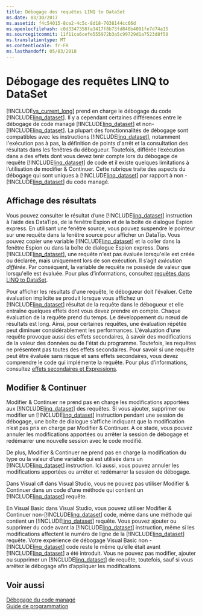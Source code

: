 ```yaml
---
title: Débogage des requêtes LINQ to DataSet
ms.date: 03/30/2017
ms.assetid: f4c54015-8ce2-4c5c-8d18-7038144cc66d
ms.openlocfilehash: c0d3347358fa3417f8b73fd848b4091fe7d74a15
ms.sourcegitcommit: 11f11ca6cefe555972b3a5c99729d1a7523d8f50
ms.translationtype: MT
ms.contentlocale: fr-FR
ms.lasthandoff: 05/03/2018
---
```

# <a name="debugging-linq-to-dataset-queries"></a>Débogage des requêtes LINQ to DataSet
[!INCLUDE[vs_current_long](../../../../includes/vs-current-long-md.md)] prend en charge le débogage du code  [!INCLUDE[linq_dataset](../../../../includes/linq-dataset-md.md)]. Il y a cependant certaines différences entre le débogage de code managé [!INCLUDE[linq_dataset](../../../../includes/linq-dataset-md.md)] et non-[!INCLUDE[linq_dataset](../../../../includes/linq-dataset-md.md)]. La plupart des fonctionnalités de débogage sont compatibles avec les instructions [!INCLUDE[linq_dataset](../../../../includes/linq-dataset-md.md)], notamment l'exécution pas à pas, la définition de points d'arrêt et la consultation des résultats dans les fenêtres du débogueur. Toutefois, différée l’exécution dans a des effets dont vous devez tenir compte lors du débogage de requête [!INCLUDE[linq_dataset](../../../../includes/linq-dataset-md.md)] de code et il existe quelques limitations à l’utilisation de modifier & Continuer. Cette rubrique traite des aspects du débogage qui sont uniques à [!INCLUDE[linq_dataset](../../../../includes/linq-dataset-md.md)] par rapport à non -[!INCLUDE[linq_dataset](../../../../includes/linq-dataset-md.md)] du code managé.  
  
## <a name="viewing-results"></a>Affichage des résultats  
 Vous pouvez consulter le résultat d’une [!INCLUDE[linq_dataset](../../../../includes/linq-dataset-md.md)] instruction à l’aide des DataTips, de la fenêtre Espion et de la boîte de dialogue Espion express. En utilisant une fenêtre source, vous pouvez suspendre le pointeur sur une requête dans la fenêtre source pour afficher un DataTip. Vous pouvez copier une variable [!INCLUDE[linq_dataset](../../../../includes/linq-dataset-md.md)] et la coller dans la fenêtre Espion ou dans la boîte de dialogue Espion express. Dans [!INCLUDE[linq_dataset](../../../../includes/linq-dataset-md.md)], une requête n'est pas évaluée lorsqu'elle est créée ou déclarée, mais uniquement lors de son exécution. Il s’agit *exécution différée*. Par conséquent, la variable de requête ne possède de valeur que lorsqu'elle est évaluée. Pour plus d’informations, consultez [requêtes dans LINQ to DataSet](../../../../docs/framework/data/adonet/queries-in-linq-to-dataset.md).  
  
 Pour afficher les résultats d'une requête, le débogueur doit l'évaluer. Cette évaluation implicite se produit lorsque vous affichez un [!INCLUDE[linq_dataset](../../../../includes/linq-dataset-md.md)] résultat de la requête dans le débogueur et elle entraîne quelques effets dont vous devez prendre en compte. Chaque évaluation de la requête prend du temps. Le développement du nœud de résultats est long. Ainsi, pour certaines requêtes, une évaluation répétée peut diminuer considérablement les performances. L'évaluation d'une requête provoque aussi des effets secondaires, à savoir des modifications de la valeur des données ou de l'état du programme. Toutefois, les requêtes ne présentent pas toutes des effets secondaires. Pour savoir si une requête peut être évaluée sans risque et sans effets secondaires, vous devez comprendre le code qui implémente la requête. Pour plus d’informations, consultez [effets secondaires et Expressions](http://msdn.microsoft.com/library/e1f8a6ea-9e19-481d-b6bd-df120ad3bf4e).  
  
## <a name="edit-and-continue"></a>Modifier & Continuer  
 Modifier & Continuer ne prend pas en charge les modifications apportées aux [!INCLUDE[linq_dataset](../../../../includes/linq-dataset-md.md)] des requêtes. Si vous ajouter, supprimer ou modifier un [!INCLUDE[linq_dataset](../../../../includes/linq-dataset-md.md)] instruction pendant une session de débogage, une boîte de dialogue s’affiche indiquant que la modification n’est pas pris en charge par Modifier & Continuer. À ce stade, vous pouvez annuler les modifications apportées ou arrêter la session de débogage et redémarrer une nouvelle session avec le code modifié.  
  
 De plus, Modifier & Continuer ne prend pas en charge la modification du type ou la valeur d’une variable qui est utilisée dans un [!INCLUDE[linq_dataset](../../../../includes/linq-dataset-md.md)] instruction. Ici aussi, vous pouvez annuler les modifications apportées ou arrêter et redémarrer la session de débogage.  
  
 Dans Visual c# dans Visual Studio, vous ne pouvez pas utiliser Modifier & Continuer dans un code d’une méthode qui contient un [!INCLUDE[linq_dataset](../../../../includes/linq-dataset-md.md)] requête.  
  
 En Visual Basic dans Visual Studio, vous pouvez utiliser Modifier & Continuer non-[!INCLUDE[linq_dataset](../../../../includes/linq-dataset-md.md)] code, même dans une méthode qui contient un [!INCLUDE[linq_dataset](../../../../includes/linq-dataset-md.md)] requête. Vous pouvez ajouter ou supprimer du code avant la [!INCLUDE[linq_dataset](../../../../includes/linq-dataset-md.md)] instruction, même si les modifications affectent le numéro de ligne de la [!INCLUDE[linq_dataset](../../../../includes/linq-dataset-md.md)] requête. Votre expérience de débogage Visual Basic non -[!INCLUDE[linq_dataset](../../../../includes/linq-dataset-md.md)] code reste le même qu’elle était avant [!INCLUDE[linq_dataset](../../../../includes/linq-dataset-md.md)] a été introduit. Vous ne pouvez pas modifier, ajouter ou supprimer un [!INCLUDE[linq_dataset](../../../../includes/linq-dataset-md.md)] de requête, toutefois, sauf si vous arrêtez le débogage afin d’appliquer les modifications.  
  
## <a name="see-also"></a>Voir aussi  
 [Débogage du code managé](/visualstudio/debugger/debugging-managed-code)  
 [Guide de programmation](../../../../docs/framework/data/adonet/programming-guide-linq-to-dataset.md)
